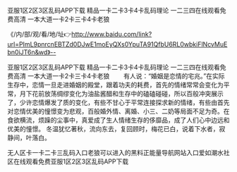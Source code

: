 亚服1区2区3区乱码APP下载
精品一卡二卡3卡4卡乱码理论
一二三四在线观看免费高清
一本大道一卡2卡三卡4卡老狼


《/内/部/观/看/地/址👉http://www.baidu.com/link?url=PImL9pnrcnEBTZd0DJwE1moEyQXs0YpuTA91QfbU6RL0wbkiFlNcvMuEbn0iJT6n&wd》--

亚服1区2区3区乱码APP下载
精品一卡二卡3卡4卡乱码理论
一二三四在线观看免费高清
一本大道一卡2卡三卡4卡老狼
　　有人说：“婚姻是恋情的宅兆。”在实际生存中，恋情一旦走进婚姻的殿堂，跟着功夫的耗费，首先的情绪常常会变化为平常，月下花前放荡绸缪变化为油盐酱醋和生存中的磕磕碰碰，所以百般冲突展示了，少许恋情爆发了质的变化，有些不甘心于平常连接探求新的情绪，有些由首先对恋情优美的憧憬变为悲观，百般婚外情、离婚、小三、二奶等局面不足为奇。在食欲横流，烦躁的尘事中，真爱成了生人情绪生存的侈靡品，成了人们心中边远和优美的憧憬。
冬温犹忆著秋，流向东去，复回顾时，梅花已白，说着下水者，寂静间，叶落白。





无人区卡一卡二卡三乱码入口老狼可以进入的黑料正能量导航网站入口爱如潮水社区在线观看免费亚服1区2区3区乱码APP下载
